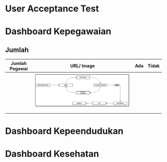 # User Acceptance Test

# Dashboard Kepegawaian
## Jumlah 
| Jumlah Pegawai | URL/ Image | Ada | Tidak |
|----------------|------------|-----|-------|
|                |[![ilustrasi-alur-prototyping](/document/aplikasi/dashboard-pimpinan/images/desain-dan-perancangan/alur-prototype.png)](/document/aplikasi/dashboard-pimpinan/images/desain-dan-perancangan/alur-prototype.png)            |     |       |
|                |            |     |       |
|                |            |     |       |


# Dashboard Kepeendudukan

# Dashboard Kesehatan

